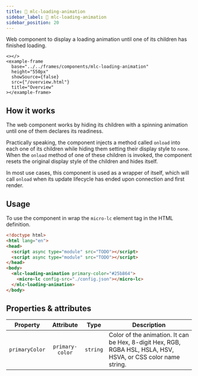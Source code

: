 ```yaml
---
title: 🔧 mlc-loading-animation
sidebar_label: 🔧 mlc-loading-animation
sidebar_position: 20
---
```


Web component to display a loading animation until one of its children has finished loading.

```mdx-code-block
<></>
<example-frame
  base="../../frames/components/mlc-loading-animation"
  height="550px"
  showSource={false}
  src={"/overview.html"}
  title="Overview"
></example-frame>
```

## How it works

The web component works by hiding its children with a spinning animation until one of them declares its readiness.

Practically speaking, the component injects a method called `onload` into each one of its children while hiding them setting
their display style to `none`. When the `onload` method of one of these children is invoked, the component resets the
original display style of the children and hides itself.

In most use cases, this component is used as a wrapper of <micro-lc></micro-lc> itself, which will call `onload` when its update 
lifecycle has ended upon connection and first render.

## Usage

To use the component in <micro-lc></micro-lc> wrap the `micro-lc` element tag in the HTML definition.

```html title=index.html
<!doctype html>
<html lang="en">
<head>
  <script async type="module" src="TODO"></script>
  <script async type="module" src="TODO"></script>
</head>
<body>
  <mlc-loading-animation primary-color="#25b864">
    <micro-lc config-src="./config.json"></micro-lc>
  </mlc-loading-animation>
</body>
```

## Properties & attributes

|    Property    |    Attribute    |   Type   | Description                                                                                                   |
|:--------------:|:---------------:|:--------:|---------------------------------------------------------------------------------------------------------------|
| `primaryColor` | `primary-color` | `string` | Color of the animation. It can be Hex, 8-digit Hex, RGB, RGBA HSL, HSLA, HSV, HSVA, or CSS color name string. |

